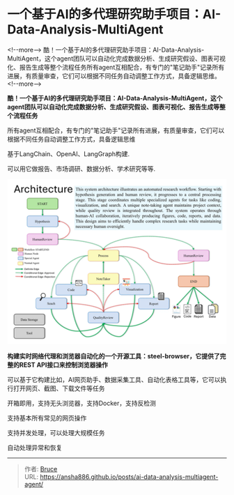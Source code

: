 # 一个基于AI的多代理研究助手项目：AI-Data-Analysis-MultiAgent

&lt;!--more--&gt;
酷！一个基于AI的多代理研究助手项目：AI-Data-Analysis-MultiAgent，这个agent团队可以自动化完成数据分析、生成研究假设、图表可视化、报告生成等整个流程任务所有agent互相配合，有专门的&#34;笔记助手&#34;记录所有进展，有质量审查，它们可以根据不同任务自动调整工作方式，具备逻辑思维。
&lt;!--more--&gt;

**酷！一个基于AI的多代理研究助手项目：AI-Data-Analysis-MultiAgent，这个agent团队可以自动化完成数据分析、生成研究假设、图表可视化、报告生成等整个流程任务**

所有agent互相配合，有专门的&#34;笔记助手&#34;记录所有进展，有质量审查，它们可以根据不同任务自动调整工作方式，具备逻辑思维

基于LangChain、OpenAI、LangGraph构建.

可以用它做报告、市场调研、数据分析、学术研究等等.

![img](https://raw.githubusercontent.com/ansha886/blog-images/master/image.webp)

**构建实时网络代理和浏览器自动化的一个开源工具：steel-browser，它提供了完整的REST API接口来控制浏览器操作**

可以基于它构建比如，AI网页助手、数据采集工具、自动化表格工具等，它可以执行打开网页、截图、下载文件等任务

开箱即用，支持无头浏览器，支持Docker，支持反检测

支持基本所有常见的网页操作

支持并发处理，可以处理大规模任务

自动处理异常和恢复

---

> 作者: [Bruce](https://github.com/ansha886)  
> URL: https://ansha886.github.io/posts/ai-data-analysis-multiagent-agent/  

